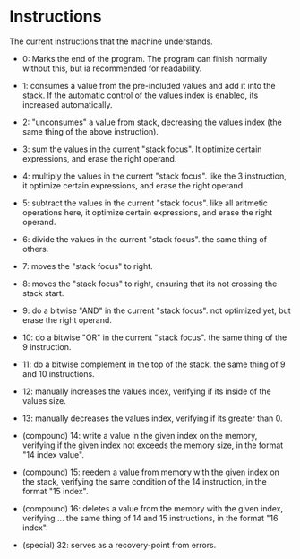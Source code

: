 # Instructions

The current instructions that the machine understands.

  - 0: Marks the end of the program. The program can finish normally without this, but ia recommended for readability.

  - 1: consumes a value from the pre-included values and add it into the stack. If the automatic control of the values index is enabled, its increased automatically.

  - 2: "unconsumes" a value from stack, decreasing the values index (the same thing of the above instruction).

  - 3: sum the values in the current "stack focus". It optimize certain expressions, and erase the right operand.

  - 4: multiply the values in the current "stack focus". like the 3 instruction, it optimize certain expressions, and erase the right operand.

  - 5: subtract the values in the current "stack focus". like all aritmetic operations here, it optimize certain expressions, and erase the right operand.

  - 6: divide the values in the current "stack focus". the same thing of others.

  - 7: moves the "stack focus" to right.

  - 8: moves the "stack focus" to right, ensuring that its not crossing the stack start.

  - 9: do a bitwise "AND" in the current "stack focus". not optimized yet, but erase the right operand.

  - 10: do a bitwise "OR" in the current "stack focus". the same thing of the 9 instruction.

  - 11: do a bitwise complement in the top of the stack. the same thing of 9 and 10 instructions.

  - 12: manually increases the values index, verifying if its inside of the values size.

  - 13: manually decreases the values index, verifying if its greater than 0.

  - (compound) 14: write a value in the given index on the memory, verifying if the given index not exceeds the memory size, in the format "14 index value".

  - (compound) 15: reedem a value from memory with the given index on the stack, verifying the same condition of the 14 instruction, in the format "15 index".

  - (compound) 16: deletes a value from the memory with the given index, verifying ... the same thing of 14 and 15 instructions, in the format "16 index".

  - (special) 32: serves as a recovery-point from errors.
